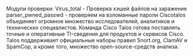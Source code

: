 Модули проверки:
Virus_total - Проверка хэшей файлов на заражение
parser_pwned_passwd - проверяем на взломанные пароли
Ciscotalos объединяет огромное множество исследователей, аналитиков и технических специалистов. Команда Cisco Talos готова поставлять точные и оперативные TI-сведения для продуктов и сервисов Cisco. Talos поддерживает официальные наборы правил Snort.org, ClamAV и SpamCop, а кроме того, множество open-source-средств анализа.
